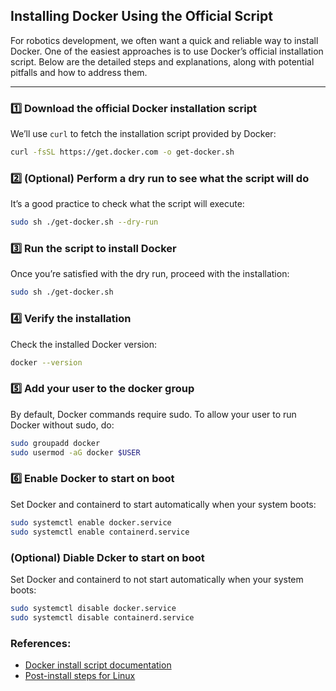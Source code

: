 ## Installing Docker Using the Official Script

For robotics development, we often want a quick and reliable way to install Docker. One of the easiest approaches is to use Docker’s official installation script. Below are the detailed steps and explanations, along with potential pitfalls and how to address them.

---

### 1️⃣ Download the official Docker installation script

We’ll use `curl` to fetch the installation script provided by Docker:

```bash
curl -fsSL https://get.docker.com -o get-docker.sh
```

### 2️⃣ (Optional) Perform a dry run to see what the script will do
It’s a good practice to check what the script will execute:

```bash
sudo sh ./get-docker.sh --dry-run
```

### 3️⃣ Run the script to install Docker
Once you’re satisfied with the dry run, proceed with the installation:

```bash
sudo sh ./get-docker.sh
```

### 4️⃣ Verify the installation
Check the installed Docker version:

```bash 
docker --version
```



### 5️⃣ Add your user to the docker group
By default, Docker commands require sudo. To allow your user to run Docker without sudo, do:

```bash
sudo groupadd docker
sudo usermod -aG docker $USER
```


### 6️⃣ Enable Docker to start on boot
Set Docker and containerd to start automatically when your system boots:

```bash
sudo systemctl enable docker.service
sudo systemctl enable containerd.service
```


### (Optional) Diable Dcker to start on boot
Set Docker and containerd to not start automatically when your system boots:

```bash
sudo systemctl disable docker.service
sudo systemctl disable containerd.service
```

### References: 
- [Docker install script documentation](https://docs.docker.com/engine/install/#install-using-the-convenience-script)
- [Post-install steps for Linux](https://docs.docker.com/engine/install/linux-postinstall/)
